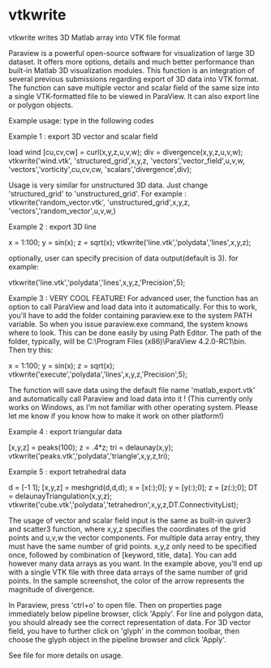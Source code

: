 # vtkwrite
vtkwrite writes 3D Matlab array into VTK file format

Paraview is a powerful open-source software for visualization of large 3D dataset. It offers more options, details and much better performance than built-in Matlab 3D visualization modules. This function is an integration of several previous submissions regarding export of 3D data into VTK format. The function can save multiple vector and scalar field of the same size into a single VTK-formatted file to be viewed in ParaView. It can also export line or polygon objects. 
  
Example usage: type in the following codes 

Example 1 : export 3D vector and scalar field 

load wind 
[cu,cv,cw] = curl(x,y,z,u,v,w); 
div = divergence(x,y,z,u,v,w); 
vtkwrite('wind.vtk', 'structured_grid',x,y,z, 'vectors','vector_field',u,v,w, 'vectors','vorticity',cu,cv,cw, 'scalars','divergence',div); 

Usage is very similar for unstructured 3D data. Just change 'structured_grid' to 'unstructured_grid'. For example : 
vtkwrite('random_vector.vtk', 'unstructured_grid',x,y,z, 'vectors','random_vector',u,v,w,) 

Example 2 : export 3D line 

x = 1:100; y = sin(x); z = sqrt(x); 
vtkwrite('line.vtk','polydata','lines',x,y,z); 

optionally, user can specify precision of data output(default is 3). for example: 

vtkwrite('line.vtk','polydata','lines',x,y,z,'Precision',5); 

Example 3 : VERY COOL FEATURE! For advanced user, the function has an option to call ParaView and load data into it automatically. For this to work, you'll have to add the folder containing paraview.exe to the system PATH variable. So when you issue paraview.exe command, the system knows where to look. This can be done easily by using Path Editor. The path of the folder, typically, will be C:\Program Files (x86)\ParaView 4.2.0-RC1\bin. Then try this: 

x = 1:100; y = sin(x); z = sqrt(x); 
vtkwrite('execute','polydata','lines',x,y,z,'Precision',5); 

The function will save data using the default file name 'matlab_export.vtk' and automatically call Paraview and load data into it ! (This currently only works on Windows, as I'm not familiar with other operating system. Please let me know if you know how to make it work on other platform!) 

Example 4 : export triangular data 

[x,y,z] = peaks(100); 
z = .4*z; 
tri = delaunay(x,y); 
vtkwrite('peaks.vtk','polydata','triangle',x,y,z,tri);

Example 5 : export tetrahedral data 

d = [-1 1]; 
[x,y,z] = meshgrid(d,d,d); 
x = [x(:);0]; y = [y(:);0]; z = [z(:);0]; 
DT = delaunayTriangulation(x,y,z); 
vtkwrite('cube.vtk','polydata','tetrahedron',x,y,z,DT.ConnectivityList);

The usage of vector and scalar field input is the same as built-in quiver3 and scatter3 function, where x,y,z specifies the coordinates of the grid points and u,v,w the vector components. For multiple data array entry, they must have the same number of grid points. x,y,z only need to be specified once, followed by combination of [keyword, title, data]. You can add however many data arrays as you want. In the example above, you'll end up with a single VTK file with three data arrays of the same number of grid points. In the sample screenshot, the color of the arrow represents the magnitude of divergence.

In Paraview, press 'ctrl+o' to open file. Then on properties page immediately below pipeline browser, click 'Apply'. For line and polygon data, you should already see the correct representation of data. For 3D vector field, you have to further click on 'glyph' in the common toolbar, then choose the glyph object in the pipeline browser and click 'Apply'.

See file for more details on usage.
